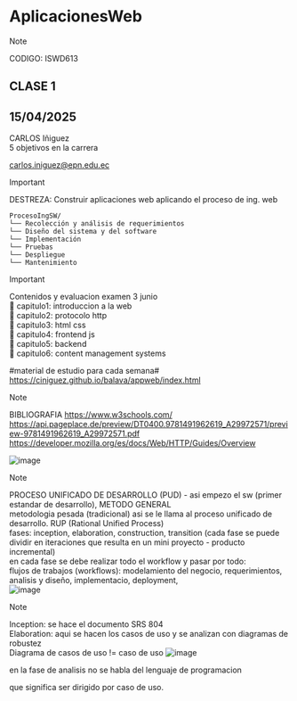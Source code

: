 # AplicacionesWeb

> [!NOTE]
> CODIGO: ISWD613
> ## CLASE 1
> ## 15/04/2025
> CARLOS Iñiguez <br>
> 5 objetivos en la carrera

carlos.iniguez@epn.edu.ec

> [!IMPORTANT]
> DESTREZA: Construir aplicaciones web aplicando el proceso de ing. web

```
ProcesoIngSW/
└── Recolección y análisis de requerimientos
└── Diseño del sistema y del software
└── Implementación
└── Pruebas
└── Despliegue
└── Mantenimiento

```

> [!IMPORTANT]
> Contenidos y evaluacion
> examen 3 junio
>                                             <br>
> 📂 capitulo1: introduccion a la web       <br>
> 📂 capitulo2: protocolo http               <br>
> 📂 capitulo3: html css    <br>
> 📂 capitulo4: frontend js  <br>
> 📂 capitulo5: backend                      <br>
> 📂 capitulo6: content management systems <br>

#material de estudio para cada semana# <br>
https://ciniguez.github.io/balava/appweb/index.html

> [!NOTE]
> BIBLIOGRAFIA
> https://www.w3schools.com/
> https://api.pageplace.de/preview/DT0400.9781491962619_A29972571/preview-9781491962619_A29972571.pdf
> https://developer.mozilla.org/es/docs/Web/HTTP/Guides/Overview

![image](https://github.com/user-attachments/assets/bd258bb7-416e-42e5-99c5-d9bdf30a5307)

> [!NOTE]
> PROCESO UNIFICADO DE DESARROLLO (PUD) - asi empezo el sw (primer estandar de desarrollo), METODO GENERAL <br>
> metodologia pesada (tradicional) asi se le llama al proceso unificado de desarrollo.                             RUP (Rational Unified Process) <br>
> fases: inception, elaboration, construction, transition (cada fase se puede dividir en iteraciones que resulta en un mini proyecto - producto incremental) <br>
> en cada fase se debe realizar todo el workflow y pasar por todo: <br>
> flujos de trabajos (workflows): modelamiento del negocio, requerimientos, analisis y diseño, implementacio, deployment,  <br>
![image](https://github.com/user-attachments/assets/86242da9-1f92-40b1-b181-24f9e7e8b6df)

> [!NOTE]
> Inception: se hace el documento SRS 804 <br>
> Elaboration: aqui se hacen los casos de uso y se analizan con diagramas de robustez  <br>
> Diagrama de casos de uso != caso de uso
![image](https://github.com/user-attachments/assets/55700b8d-4c5a-407d-8181-51753d3a1017)

en la fase de analisis no se habla del lenguaje de programacion

que significa ser dirigido por caso de uso.
